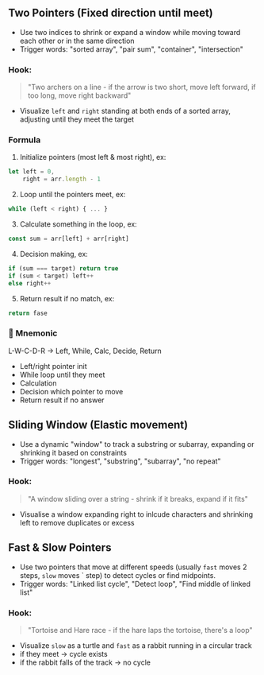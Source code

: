 ## Two Pointers (Fixed direction until meet)
- Use two indices to shrink or expand a window while moving toward each other or in the same direction
- Trigger words: "sorted array", "pair sum", "container", "intersection"

### Hook:
> "Two archers on a line - if the arrow is two short, move left forward, if too long, move right backward"
- Visualize `left` and `right` standing at both ends of a sorted array, adjusting until they meet the target

### Formula
1. Initialize pointers (most left & most right), ex:
```js
let left = 0,
    right = arr.length - 1
```
2. Loop until the pointers meet, ex:
```js
while (left < right) { ... }
```
3. Calculate something in the loop, ex:
```js
const sum = arr[left] + arr[right]
```
4. Decision making, ex:
```js
if (sum === target) return true
if (sum < target) left++
else right++
```
5. Return result if no match, ex:
```js
return fase
```

### 🧠 Mnemonic
L-W-C-D-R → Left, While, Calc, Decide, Return
- Left/right pointer init
- While loop until they meet
- Calculation
- Decision which pointer to move
- Return result if no answer

## Sliding Window (Elastic movement)
- Use a dynamic "window" to track a substring or subarray, expanding or shrinking it based on constraints
- Trigger words: "longest", "substring", "subarray", "no repeat"

### Hook:
> "A window sliding over a string - shrink if it breaks, expand if it fits"
- Visualise a window expanding right to inlcude characters and shrinking left to remove duplicates or excess

## Fast & Slow Pointers
- Use two pointers that move at different speeds (usually `fast` moves 2 steps, `slow` moves ` step) to detect cycles or find midpoints.
- Trigger words: "Linked list cycle", "Detect loop", "Find middle of linked list"

### Hook:
> "Tortoise and Hare race - if the hare laps the tortoise, there's a loop"
- Visualize `slow` as a turtle and `fast` as a rabbit running in a circular track
- if they meet -> cycle exists
- if the rabbit falls of the track -> no cycle